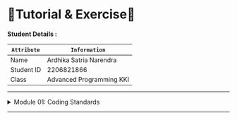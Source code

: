 # 📝Tutorial & Exercise📝

**Student Details :**

|  `Attribute`  | `Information`              |
|---------------|----------------------------|
| Name          | Ardhika Satria Narendra    |
| Student ID    | 2206821866                 |
| Class         | Advanced Programming KKI   |

---
<details>
<summary>Module 01: Coding Standards</summary>

## Questions and Answers

### -> Commit 1 Reflection 

We bring std::io::prelude and std::io::BufReader into scope to get access to traits and types that let us read from and write to the stream. In the for loop in the main function, instead of printing a message that says we made a connection, we now call the new handle_connection function and pass the stream to it.

In the handle_connection function, we create a new BufReader instance that wraps a mutable reference to the stream. BufReader adds buffering by managing calls to the std::io::Read trait methods for us.

We create a variable named http_request to collect the lines of the request the browser sends to our server. We indicate that we want to collect these lines in a vector by adding the Vec<_> type annotation.

BufReader implements the std::io::BufRead trait, which provides the lines method. The lines method returns an iterator of Result<String, std::io::Error> by splitting the stream of data whenever it sees a newline byte. To get each String, we map and unwrap each Result. The Result might be an error if the data isn’t valid UTF-8 or if there was a problem reading from the stream. Again, a production program should handle these errors more gracefully, but we’re choosing to stop the program in the error case for simplicity.

The browser signals the end of an HTTP request by sending two newline characters in a row, so to get one request from the stream, we take lines until we get a line that is the empty string. Once we’ve collected the lines into the vector, we’re printing them out using pretty debug formatting so we can take a look at the instructions the web browser is sending to our server.

### -> Commit 2 Reflection

![Commit 2 screen capture](/assets/images/commit2.png)

We’ve added fs to the use statement to bring the standard library’s filesystem module into scope. The code for reading the contents of a file to a string should look familiar; we used it in Chapter 12 when we read the contents of a file for our I/O project in Listing 12-4.

Next, we use format! to add the file’s contents as the body of the success response. To ensure a valid HTTP response, we add the Content-Length header which is set to the size of our response body, in this case the size of hello.html.

Run this code with cargo run and load 127.0.0.1:7878 in our browser; we should see our HTML rendered!

Currently, we’re ignoring the request data in http_request and just sending back the contents of the HTML file unconditionally. That means if we try requesting 127.0.0.1:7878/something-else in our browser, we will still get back this same HTML response. At the moment, our server is very limited and does not do what most web servers do. We want to customize our responses depending on the request and only send back the HTML file for a well-formed request to /.

### -> Commit 3 Reflection

![Commit 3 screen capture](/assets/images/commit3.png)

We’re only going to be looking at the first line of the HTTP request, so rather than reading the entire request into a vector, we’re calling next to get the first item from the iterator. The first unwrap takes care of the Option and stops the program if the iterator has no items. The second unwrap handles the Result and has the same effect as the unwrap that was in the map added in Listing 20-2.

Next, we check the request_line to see if it equals the request line of a GET request to the / path. If it does, the if block returns the contents of our HTML file.

If the request_line does not equal the GET request to the / path, it means we’ve received some other request. We’ll add code to the else block in a moment to respond to all other requests.

We’ll also return some HTML for a page to render in the browser indicating the response to the end user.

### -> Commit 4 Reflection

We switched from if to match now that we have three cases. We need to explicitly match on a slice of request_line to pattern match against the string literal values; match doesn’t do automatic referencing and dereferencing like the equality method does.

The first arm is the same as the if block from Listing 20-9. The second arm matches a request to /sleep. When that request is received, the server will sleep for 5 seconds before rendering the successful HTML page. The third arm is the same as the else block from Listing 20-9.

Start the server using cargo run. Then open two browser windows: one for http://127.0.0.1:7878/ and the other for http://127.0.0.1:7878/sleep. If we enter the / URI a few times, as before, we’ll see it respond quickly. But if we enter /sleep and then load /, we’ll see that / waits until sleep has slept for its full 5 seconds before loading.

### -> Commit 5 Reflection 

We use ThreadPool::new to create a new thread pool with a configurable number of threads, in this case four. Then, in the for loop, pool.execute has a similar interface as thread::spawn in that it takes a closure the pool should run for each stream. We need to implement pool.execute so it takes the closure and gives it to a thread in the pool to run. 

We chose usize as the type of the size parameter, because we know that a negative number of threads doesn’t make any sense. 

The F type parameter is the one we’re concerned with here; the T type parameter is related to the return value, and we’re not concerned with that. We can see that spawn uses FnOnce as the trait bound on F. This is probably what we want as well, because we’ll eventually pass the argument we get in execute to spawn.git 

We still use the () after FnOnce because this FnOnce represents a closure that takes no parameters and returns the unit type (). Just like function definitions, the return type can be omitted from the signature, but even if we have no parameters, we still need the parentheses.

### -> Commit 6 Bonus

The build function will have the same functionality as new. The difference between new and build is primarily in error handling: new typically instantiates an object directly, often panicking on invalid input like a size of 0. Build, however, returns a Result, allowing for graceful error handling by returning an Err on invalid input, aligning with Rust's error handling conventions.

</details>

---

